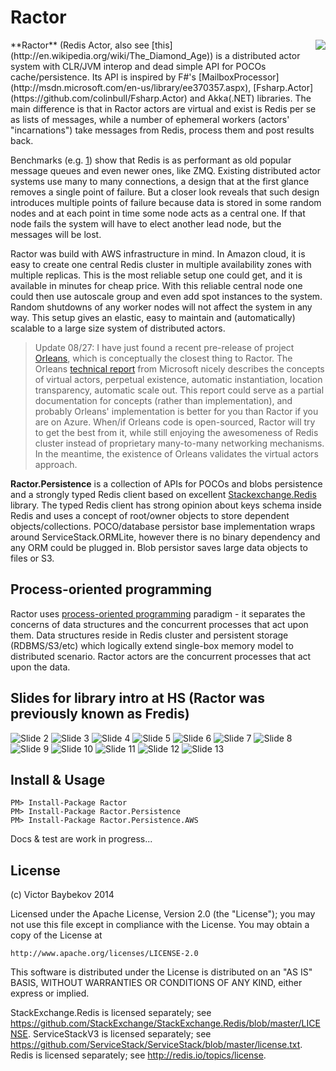 Ractor
=======================
<img align="right" src="https://raw.githubusercontent.com/buybackoff/Ractor.CLR/master/docs/files/img/logo.png" />
**Ractor** (Redis Actor, also see [this](http://en.wikipedia.org/wiki/The_Diamond_Age)) is a distributed 
actor system with CLR/JVM interop and dead simple API for POCOs cache/persistence. Its API is inspired by 
F#'s [MailboxProcessor](http://msdn.microsoft.com/en-us/library/ee370357.aspx), 
[Fsharp.Actor](https://github.com/colinbull/Fsharp.Actor) and Akka(.NET) libraries. The main difference is that 
in Ractor actors are virtual and exist is Redis per se as lists of messages, while a number of ephemeral 
workers (actors' "incarnations") take messages from Redis, process them and post results back.

Benchmarks (e.g. [1](http://blog.jupo.org/2013/02/23/a-tale-of-two-queues/)) show that Redis is as performant 
as old popular message queues and even newer ones, like ZMQ. 
Existing distributed actor systems use many to many connections, a design that at the first glance 
removes a single point of failure. But a closer look reveals that such design introduces multiple points
of failure because data is stored in some random nodes and at each point in time some node acts as a central
one. If that node fails the system will have to elect another lead node, but the messages will be lost.

Ractor was build with AWS infrastructure in mind. In Amazon cloud, it is easy to create one central
Redis cluster in multiple availability zones with multiple replicas. This is the most reliable 
setup one could get, and it is available in minutes for cheap price. With this reliable central node
one could then use autoscale group and even add spot instances to the system. Random shutdowns of any 
worker nodes will not affect the system in any way. This setup gives an elastic, easy to maintain and 
(automatically) scalable to a large size system of distributed actors.

> Update 08/27: I have just found a recent pre-release of project 
> [Orleans](http://research.microsoft.com/en-us/projects/orleans/), which is
> conceptually the closest thing to Ractor. The Orleans [technical report](http://research.microsoft.com/pubs/210931/Orleans-MSR-TR-2014-41.pdf)
> from Microsoft nicely describes the concepts of virtual actors, perpetual existence, automatic 
> instantiation, location transparency, automatic scale out. This report could serve as a partial
> documentation for concepts (rather than implementation), and probably Orleans' implementation
> is better for you than Ractor if you are on Azure.
> When/if Orleans code is open-sourced, Ractor will try to get the best from it, while still enjoying
> the awesomeness of Redis cluster instead of proprietary many-to-many networking mechanisms.
> In the meantime, the existence of Orleans validates the virtual actors approach.

**Ractor.Persistence** is a collection of APIs for POCOs and blobs persistence and a strongly typed Redis
client based on excellent [Stackexchange.Redis](https://github.com/StackExchange/StackExchange.Redis) 
library. The typed Redis client has strong opinion about keys schema inside Redis and uses a concept of
root/owner objects to store dependent objects/collections. POCO/database persistor base implementation
wraps around ServiceStack.ORMLite, however there is no binary dependency and any ORM could be plugged 
in. Blob persistor saves large data objects to files or S3.


Process-oriented programming
----------------------
Ractor uses [process-oriented programming](http://en.wikipedia.org/wiki/Process-oriented_programming) 
paradigm - it separates the concerns of data structures and the concurrent processes that act upon them. Data structures
reside in Redis cluster and persistent storage (RDBMS/S3/etc) which logically extend single-box memory
model to distributed scenario. Ractor actors are the concurrent processes that act upon the data.

Slides for library intro at HS (Ractor was previously known as Fredis)
----------------------

![Slide 2](https://raw.githubusercontent.com/buybackoff/Ractor.CLR/master/docs/files/img/Slides/Slide2.JPG)
![Slide 3](https://raw.githubusercontent.com/buybackoff/Ractor.CLR/master/docs/files/img/Slides/Slide3.JPG)
![Slide 4](https://raw.githubusercontent.com/buybackoff/Ractor.CLR/master/docs/files/img/Slides/Slide4.JPG)
![Slide 5](https://raw.githubusercontent.com/buybackoff/Ractor.CLR/master/docs/files/img/Slides/Slide5.JPG)
![Slide 6](https://raw.githubusercontent.com/buybackoff/Ractor.CLR/master/docs/files/img/Slides/Slide6.JPG)
![Slide 7](https://raw.githubusercontent.com/buybackoff/Ractor.CLR/master/docs/files/img/Slides/Slide7.JPG)
![Slide 8](https://raw.githubusercontent.com/buybackoff/Ractor.CLR/master/docs/files/img/Slides/Slide8.JPG)
![Slide 9](https://raw.githubusercontent.com/buybackoff/Ractor.CLR/master/docs/files/img/Slides/Slide9.JPG)
![Slide 10](https://raw.githubusercontent.com/buybackoff/Ractor.CLR/master/docs/files/img/Slides/Slide10.JPG)
![Slide 11](https://raw.githubusercontent.com/buybackoff/Ractor.CLR/master/docs/files/img/Slides/Slide11.JPG)
![Slide 12](https://raw.githubusercontent.com/buybackoff/Ractor.CLR/master/docs/files/img/Slides/Slide12.JPG)
![Slide 13](https://raw.githubusercontent.com/buybackoff/Ractor.CLR/master/docs/files/img/Slides/Slide13.JPG)


Install & Usage
----------------------

	PM> Install-Package Ractor
	PM> Install-Package Ractor.Persistence
	PM> Install-Package Ractor.Persistence.AWS


Docs & test are work in progress...


License
----------------------

(c) Victor Baybekov 2014

Licensed under the Apache License, Version 2.0 (the "License");
you may not use this file except in compliance with the License.
You may obtain a copy of the License at

    http://www.apache.org/licenses/LICENSE-2.0

This software is distributed under the License is distributed on an "AS IS" BASIS,
WITHOUT WARRANTIES OR CONDITIONS OF ANY KIND, either express or implied.

StackExchange.Redis is licensed separately; see https://github.com/StackExchange/StackExchange.Redis/blob/master/LICENSE.
ServiceStackV3 is licensed separately; see https://github.com/ServiceStack/ServiceStack/blob/master/license.txt.
Redis is licensed separately; see http://redis.io/topics/license. 
